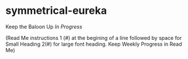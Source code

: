 # symmetrical-eureka


Keep the Baloon Up *In Progress*

(Read Me instructions 1 (#) at the begining of a line followed by space for Small Heading 2(#) for large font heading. Keep Weekly Progress in Read Me)
